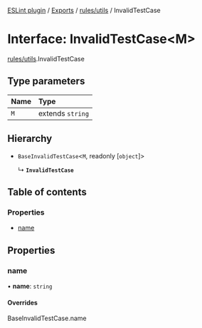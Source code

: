 [ESLint plugin](../index.md) / [Exports](../modules.md) / [rules/utils](../modules/rules_utils.md) / InvalidTestCase

# Interface: InvalidTestCase<M\>

[rules/utils](../modules/rules_utils.md).InvalidTestCase

## Type parameters

| Name | Type |
| :------ | :------ |
| `M` | extends `string` |

## Hierarchy

- `BaseInvalidTestCase`<`M`, readonly [`object`]\>

  ↳ **`InvalidTestCase`**

## Table of contents

### Properties

- [name](rules_utils.InvalidTestCase.md#name)

## Properties

### name

• **name**: `string`

#### Overrides

BaseInvalidTestCase.name
